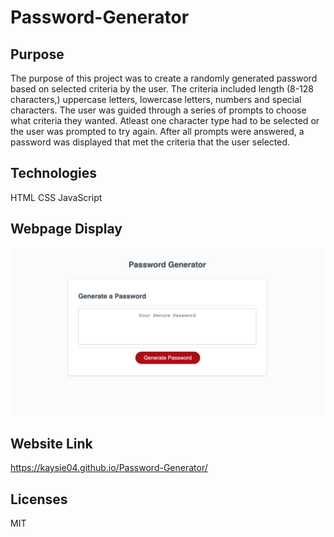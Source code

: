 # Password-Generator

## Purpose
The purpose of this project was to create a randomly generated password based on selected criteria by the user.
The criteria included length (8-128 characters,) uppercase letters, lowercase letters, numbers and special characters.
The user was guided through a series of prompts to choose what criteria they wanted. 
Atleast one character type had to be selected or the user was prompted to try again.
After all prompts were answered, a password was displayed that met the criteria that the user selected.

## Technologies
HTML
CSS
JavaScript

## Webpage Display
![Webpage Image](../image.png)

## Website Link
https://kaysie04.github.io/Password-Generator/

## Licenses
MIT

